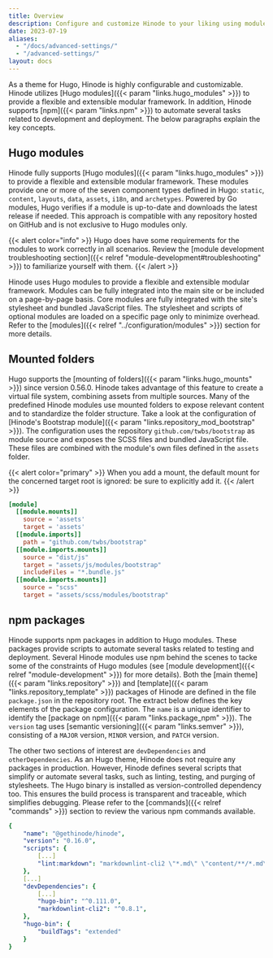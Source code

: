 ```yaml
---
title: Overview
description: Configure and customize Hinode to your liking using modules, npm, and mounted folders.
date: 2023-07-19
aliases:
  - "/docs/advanced-settings/"
  - "/advanced-settings/"
layout: docs
---
```


As a theme for Hugo, Hinode is highly configurable and customizable. Hinode utilizes [Hugo modules]({{< param "links.hugo_modules" >}}) to provide a flexible and extensible modular framework. In addition, Hinode supports [npm]({{< param "links.npm" >}}) to automate several tasks related to development and deployment. The below paragraphs explain the key concepts.

## Hugo modules

Hinode fully supports [Hugo modules]({{< param "links.hugo_modules" >}}) to provide a flexible and extensible modular framework. These modules provide one or more of the seven component types defined in Hugo: `static`, `content`, `layouts`, `data`, `assets`, `i18n`, and `archetypes`. Powered by Go modules, Hugo verifies if a module is up-to-date and downloads the latest release if needed. This approach is compatible with any repository hosted on GitHub and is not exclusive to Hugo modules only.

{{< alert color="info" >}}
Hugo does have some requirements for the modules to work correctly in all scenarios. Review the [module development troubleshooting section]({{< relref "module-development#troubleshooting" >}}) to familiarize yourself with them.
{{< /alert >}}

Hinode uses Hugo modules to provide a flexible and extensible modular framework. Modules can be fully integrated into the main site or be included on a page-by-page basis. Core modules are fully integrated with the site's stylesheet and bundled JavaScript files. The stylesheet and scripts of optional modules are loaded on a specific page only to minimize overhead. Refer to the [modules]({{< relref "../configuration/modules" >}}) section for more details.

## Mounted folders

Hugo supports the [mounting of folders]({{< param "links.hugo_mounts" >}}) since version 0.56.0. Hinode takes advantage of this feature to create a virtual file system, combining assets from multiple sources. Many of the predefined Hinode modules use mounted folders to expose relevant content and to standardize the folder structure. Take a look at the configuration of [Hinode's Bootstrap module]({{< param "links.repository_mod_bootstrap" >}}). The configuration uses the repository `github.com/twbs/bootstrap` as module source and exposes the SCSS files and bundled JavaScript file. These files are combined with the module's own files defined in the `assets` folder.

{{< alert color="primary" >}}
    When you add a mount, the default mount for the concerned target root is ignored: be sure to explicitly add it.
{{< /alert >}}

```toml
[module]
  [[module.mounts]]
    source = 'assets'
    target = 'assets'
  [[module.imports]]
    path = "github.com/twbs/bootstrap"
  [[module.imports.mounts]]
    source = "dist/js"
    target = "assets/js/modules/bootstrap"
    includeFiles = "*.bundle.js"
  [[module.imports.mounts]]
    source = "scss"
    target = "assets/scss/modules/bootstrap"
```

## npm packages

Hinode supports npm packages in addition to Hugo modules. These packages provide scripts to automate several tasks related to testing and deployment. Several Hinode modules use npm behind the scenes to tacke some of the constraints of Hugo modules (see [module development]({{< relref "module-development" >}}) for more details). Both the [main theme]({{< param "links.repository" >}}) and [template]({{< param "links.repository_template" >}}) packages of Hinode are defined in the file `package.json` in the repository root. The extract below defines the key elements of the package configuration. The `name` is a unique identifier to identify the [package on npm]({{< param "links.package_npm" >}}). The `version` tag uses [semantic versioning]({{< param "links.semver" >}}), consisting of a `MAJOR` version, `MINOR` version, and `PATCH` version.

The other two sections of interest are `devDependencies` and `otherDependencies`. As an Hugo theme, Hinode does not require any packages in production. However, Hinode defines several scripts that simplify or automate several tasks, such as linting, testing, and purging of stylesheets. The Hugo binary is installed as version-controlled dependency too. This ensures the build process is transparent and traceable, which simplifies debugging. Please refer to the [commands]({{< relref "commands" >}}) section to review the various npm commands available.

```yml
{
    "name": "@gethinode/hinode",
    "version": "0.16.0",
    "scripts": {
        [...]
        "lint:markdown": "markdownlint-cli2 \"*.md\" \"content/**/*.md\"",
    },
    [...]
    "devDependencies": {
        [...]
        "hugo-bin": "^0.111.0",
        "markdownlint-cli2": "^0.8.1",
    },
    "hugo-bin": {
        "buildTags": "extended"
    }
}
```
